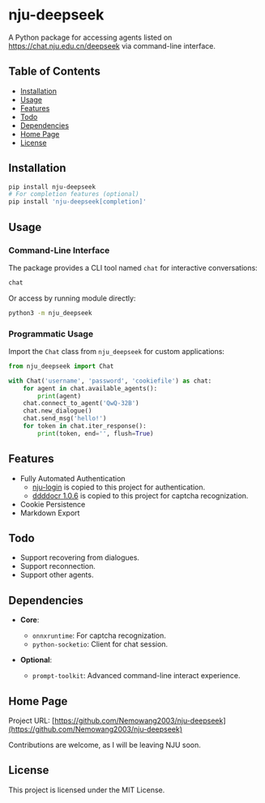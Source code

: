 # nju-deepseek

A Python package for accessing agents listed on https://chat.nju.edu.cn/deepseek via command-line interface.


## Table of Contents
- [Installation](#installation)
- [Usage](#usage)
- [Features](#features)
- [Todo](#todo)
- [Dependencies](#dependencies)
- [Home Page](#home-page)
- [License](#license)


## Installation
```bash
pip install nju-deepseek
# For completion features (optional)
pip install 'nju-deepseek[completion]'
```


## Usage

### Command-Line Interface
The package provides a CLI tool named `chat` for interactive conversations:

```bash
chat
```

Or access by running module directly:

```bash
python3 -m nju_deepseek
```


### Programmatic Usage
Import the `Chat` class from `nju_deepseek` for custom applications:

```python
from nju_deepseek import Chat

with Chat('username', 'password', 'cookiefile') as chat:
    for agent in chat.available_agents():
        print(agent)
    chat.connect_to_agent('QwQ-32B')
    chat.new_dialogue()
    chat.send_msg('hello!')
    for token in chat.iter_response():
        print(token, end='', flush=True)
```


## Features
- Fully Automated Authentication
   - [nju-login](https://github.com/SuperKenVery/nju-login) is copied to this project for authentication.
   - [ddddocr 1.0.6](https://github.com/sml2h3/ddddocr) is copied to this project for captcha recognization.
- Cookie Persistence
- Markdown Export

## Todo

- Support recovering from dialogues.
- Support reconnection.
- Support other agents.


## Dependencies
- **Core**:
  - `onnxruntime`: For captcha recognization.
  - `python-socketio`: Client for chat session.
  
- **Optional**:
  - `prompt-toolkit`: Advanced command-line interact experience.


## Home Page
Project URL: [https://github.com/Nemowang2003/nju-deepseek](https://github.com/Nemowang2003/nju-deepseek)

Contributions are welcome, as I will be leaving NJU soon.


## License
This project is licensed under the MIT License.
